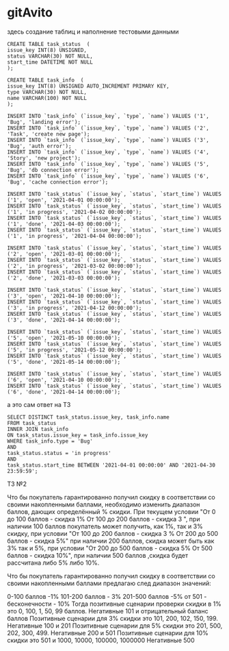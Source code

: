 # gitAvito

здесь создание таблиц и наполнение тестовыми данными
```
CREATE TABLE task_status  ( 
issue_key INT(8) UNSIGNED, 
status VARCHAR(30) NOT NULL, 
start_time DATETIME NOT NULL
); 

CREATE TABLE task_info  ( 
issue_key INT(8) UNSIGNED AUTO_INCREMENT PRIMARY KEY, 
type VARCHAR(30) NOT NULL, 
name VARCHAR(100) NOT NULL
); 

INSERT INTO `task_info` (`issue_key`, `type`, `name`) VALUES ('1', 'Bug', 'landing error');
INSERT INTO `task_info` (`issue_key`, `type`, `name`) VALUES ('2', 'Task', 'create new page');
INSERT INTO `task_info` (`issue_key`, `type`, `name`) VALUES ('3', 'Bug', 'auth error');
INSERT INTO `task_info` (`issue_key`, `type`, `name`) VALUES ('4', 'Story', 'new project');
INSERT INTO `task_info` (`issue_key`, `type`, `name`) VALUES ('5', 'Bug', 'db connection error');
INSERT INTO `task_info` (`issue_key`, `type`, `name`) VALUES ('6', 'Bug', 'cache connection error');

INSERT INTO `task_status` (`issue_key`, `status`, `start_time`) VALUES ('1', 'open', '2021-04-01 00:00:00');
INSERT INTO `task_status` (`issue_key`, `status`, `start_time`) VALUES ('1', 'in progress', '2021-04-02 00:00:00');
INSERT INTO `task_status` (`issue_key`, `status`, `start_time`) VALUES ('1', 'done', '2021-04-03 00:00:00');
INSERT INTO `task_status` (`issue_key`, `status`, `start_time`) VALUES ('1', 'in progress', '2021-04-04 00:00:00');

INSERT INTO `task_status` (`issue_key`, `status`, `start_time`) VALUES ('2', 'open', '2021-03-01 00:00:00');
INSERT INTO `task_status` (`issue_key`, `status`, `start_time`) VALUES ('2', 'in progress', '2021-03-02 00:00:00');
INSERT INTO `task_status` (`issue_key`, `status`, `start_time`) VALUES ('2', 'done', '2021-03-03 00:00:00');

INSERT INTO `task_status` (`issue_key`, `status`, `start_time`) VALUES ('3', 'open', '2021-04-10 00:00:00');
INSERT INTO `task_status` (`issue_key`, `status`, `start_time`) VALUES ('3', 'in progress', '2021-04-12 00:00:00');
INSERT INTO `task_status` (`issue_key`, `status`, `start_time`) VALUES ('3', 'done', '2021-04-14 00:00:00');

INSERT INTO `task_status` (`issue_key`, `status`, `start_time`) VALUES ('5', 'open', '2021-05-10 00:00:00');
INSERT INTO `task_status` (`issue_key`, `status`, `start_time`) VALUES ('5', 'in progress', '2021-05-12 00:00:00');
INSERT INTO `task_status` (`issue_key`, `status`, `start_time`) VALUES ('5', 'done', '2021-05-14 00:00:00');

INSERT INTO `task_status` (`issue_key`, `status`, `start_time`) VALUES ('6', 'open', '2021-04-10 00:00:00');
INSERT INTO `task_status` (`issue_key`, `status`, `start_time`) VALUES ('6', 'done', '2021-04-14 00:00:00');
```
а это сам ответ на ТЗ
```
SELECT DISTINCT task_status.issue_key, task_info.name
FROM task_status 
INNER JOIN task_info
ON task_status.issue_key = task_info.issue_key
WHERE task_info.type = 'Bug'
AND
task_status.status = 'in progress'
AND
task_status.start_time BETWEEN '2021-04-01 00:00:00' AND '2021-04-30 23:59:59';
```

ТЗ №2

Что бы покупатель гарантированно получил скидку в соответствии со своими накопленными баллами, необходимо изменить диапазон баллов, дающих определённый % скидки. При текущем условии "От 0 до 100 баллов - скидка 1% От 100 до 200 баллов - скидка 3 ", при наличии 100 баллов покупатель может получить, как 1%, так и 3% скидку, при условии "От 100 до 200 баллов - скидка 3 % От 200 до 500 баллов - скидка 5%" при наличии 200 баллов, скидка может быть как 3% так и 5%, при условии "От 200 до 500 баллов - скидка 5% От 500 баллов - скидка 10%", при наличии 500 баллов ,скидка будет рассчитана либо 5% либо 10%.

Что бы покупатель гарантированно получил скидку в соответствии со своими накопленными баллами предлагаю след диапазон значений:

0-100 баллов -1%
101-200 баллов - 3%
201-500 баллов -5%
от 501 - бесконечности - 10%
Тогда позитивные сценарии проверки скидки в 1% это 0, 100, 1, 50, 99 баллов. Негативные 101 и отрицательный баланс баллов 
Позитивные сценарии для 3% скидки это 101, 200, 102, 150, 199. Негативные 100 и 201 
Позитивные сценарии для 5% скидки это 201, 500, 202, 300, 499. Негативные 200 и 501 
Позитивные сценарии для 10% скидки это 501 и 1000, 10000, 100000, 1000000 Негативные 500
